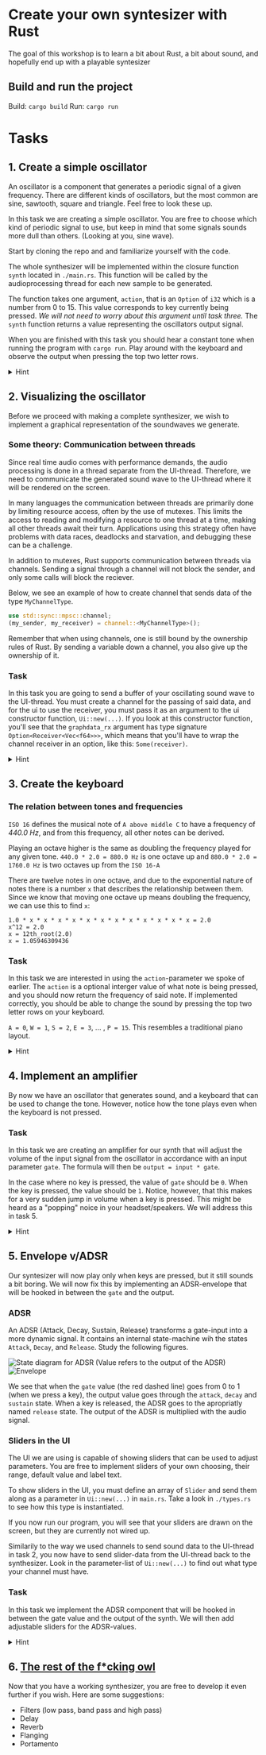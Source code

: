 # Create your own syntesizer with Rust

The goal of this workshop is to learn a bit about Rust, a bit about sound, and hopefully end up with a playable syntesizer

## Build and run the project

Build: `cargo build`
Run: `cargo run`

# Tasks

## 1. Create a simple oscillator

An oscillator is a component that generates a periodic signal of a given frequency. There are different kinds of oscillators, but the most common are sine, sawtooth, square and triangle. Feel free to look these up.

In this task we are creating a simple oscillator. You are free to choose which kind of periodic signal to use, but keep in mind that some signals sounds more dull than others. (Looking at you, sine wave).

Start by cloning the repo and and familiarize yourself with the code.

The whole synthesizer will be implemented within the closure function `synth` located in `./main.rs`. This function will be called by the audioprocessing thread for each new sample to be generated.

The function takes one argument, `action`, that is an `Option` of `i32` which is a number from 0 to 15. This value corresponds to key currently being pressed. _We will not need to worry about this argument until task three._ The `synth` function returns a value representing the oscillators output signal.

When you are finished with this task you should hear a constant tone when running the program with `cargo run`. Play around with the keyboard and observe the output when pressing the top two letter rows.

<details>
<summary>Hint</summary>

A sine oscillation wave can be expressed by the following.

```
let mut this_phase = previous_phase + (frequency * 2.0 * PI / sample_rate);
this_phase = if this_phase > PI { this_phase - 2.0 * PI } else { this_phase };
previous_phase = this_phase;
let this_value = this_phase.value();
```

You're highly encouraged to implement another type of oscillating wave:

- [Square wave](https://en.wikipedia.org/wiki/Square_wave)
- [Triangle wave](https://en.wikipedia.org/wiki/Triangle_wave)
- [Sawtooth wave](https://en.wikipedia.org/wiki/Sawtooth_wave)

</details>

## 2. Visualizing the oscillator

Before we proceed with making a complete synthesizer, we wish to implement a graphical representation of the soundwaves we generate.

### Some theory: Communication between threads

Since real time audio comes with performance demands, the audio processing is done in a thread separate from the UI-thread. Therefore, we need to communicate the generated sound wave to the UI-thread where it will be rendered on the screen.

In many languages the communication between threads are primarily done by limiting resource access, often by the use of mutexes. This limits the access to reading and modifying a resource to one thread at a time, making all other threads await their turn. Applications using this strategy often have problems with data races, deadlocks and starvation, and debugging these can be a challenge.

In addition to mutexes, Rust supports communication between threads via
channels. Sending a signal through a channel will not block the sender, and only some calls will block the reciever.

Below, we see an example of how to create channel that sends data of the type `MyChannelType`.

```rust
use std::sync::mpsc::channel;
(my_sender, my_receiver) = channel::<MyChannelType>();
```

Remember that when using channels, one is still bound by the ownership rules of Rust. By sending a variable down a channel, you also give up the ownership of it.

### Task

In this task you are going to send a buffer of your oscillating sound wave to the UI-thread.
You must create a channel for the passing of said data, and for the ui to use the receiver, you must pass it as an argument to the ui constructor function, `Ui::new(...)`. If you look at this constructor function, you'll see that the `graphdata_rx` argument has type signature `Option<Receiver<Vec<f64>>>`, which means that you'll have to wrap the channel receiver in an option, like this: `Some(receiver)`.

<details>
<summary>Hint</summary>

The data points are held in a queue of type `VecDeque<f64>`.

We don't want to send the buffer of datapoints to the UI-thread on every call. You will need to find a _periodic_ event to trigger `sender.send()`. Sending over your buffer every time your in `synth`-function is too costly, but you also need to find a way to stabilize your graph to more clearly see the sound your oscillator is outputting.

How you do this is up to you, but finding when the sound-wave crosses y-axis is probably your best bet.

</details>

## 3. Create the keyboard

### The relation between tones and frequencies

`ISO 16` defines the musical note of `A above middle C` to have a frequency of _440.0 Hz_, and from this frequency, all other notes can be derived.

Playing an octave higher is the same as doubling the frequency played for any given tone. `440.0 * 2.0 = 880.0 Hz` is one octave up and `880.0 * 2.0 = 1760.0 Hz` is two octaves up from the `ISO 16-A`

There are twelve notes in one octave, and due to the exponential nature of notes there is a number `x` that describes the relationship between them. Since we know that moving one octave up means doubling the frequency, we can use this to find `x`:

```
1.0 * x * x * x * x * x * x * x * x * x * x * x * x = 2.0
x^12 = 2.0
x = 12th_root(2.0)
x = 1.05946309436
```

### Task

In this task we are interested in using the `action`-parameter we spoke of earlier. The `action` is a optional interger value of what note is being pressed, and you should now return the frequency of said note. If implemented correctly, you should be able to change the sound by pressing the top two letter rows on your keyboard.

`A = 0`, `W = 1`, `S = 2`, `E = 3`, ... , `P = 15`. This resembles a traditional piano layout.

<details>
<summary>Hint</summary>
Given that `A above middle C` is 440hz `Middle C` is 261.63 hz.

The value of the a-key on your keyboard is 0, and the corresponding tone played should be a `Middle C`.

The next key (w) should produce the C♯ tone, wich is equal to the value of C times 1.05946309436 and so on.

Furthermore, rust has a very helpful syntactical sugar when dealing with options.

```rust
if let Some(key) = action {
  ...
} else {
  ...
}
```

</details>

## 4. Implement an amplifier

By now we have an oscillator that generates sound, and a keyboard that can be used to change the tone. However, notice how the tone plays even when the keyboard is not pressed.

### Task

In this task we are creating an amplifier for our synth that will adjust the
volume of the input signal from the oscillator in accordance with an input parameter `gate`. The formula will then be `output = input * gate`.

In the case where no key is pressed, the value of `gate` should be `0`. When the key is pressed, the value should be `1`. Notice, however, that this makes for a very sudden jump in volume when a key is pressed. This might be heard as a "popping" noice in your headset/speakers. We will address this in task 5.

<details>
<summary>Hint</summary>

Don't overthink this exercise. Built upon what you have in task 3.

</details>

## 5. Envelope v/ADSR

Our syntesizer will now play only when keys are pressed, but it still sounds a bit boring. We will now fix this by implementing an ADSR-envelope that will be hooked in between the `gate` and the output.

### ADSR

An ADSR (Attack, Decay, Sustain, Release) transforms a gate-input into a more dynamic signal. It contains an internal state-machine wih the states `Attack`, `Decay`, and `Release`. Study the following figures.

![State diagram for ADSR](images/adsr-state-machine.png)
(Value refers to the output of the ADSR)
![Envelope](images/Envelope.png)

We see that when the `gate` value (the red dashed line) goes from 0 to 1 (when we press a key), the output value goes through the `attack`, `decay` and `sustain` state. When a key is released, the ADSR goes to the apropriatly named `release` state. The output of the ADSR is multiplied with the audio signal.

### Sliders in the UI

The UI we are using is capable of showing sliders that can be used to adjust parameters. You are free to implement sliders of your own choosing, their range, default value and label text.

To show sliders in the UI, you must define an array of `Slider` and send them along as a parameter in `Ui::new(...)` in `main.rs`. Take a look in `./types.rs` to see how this type is instantiated.

If you now run our program, you will see that your sliders are drawn on the screen, but they are currently not wired up.

Similarily to the way we used channels to send sound data to the UI-thread in task 2, you now have to send slider-data from the UI-thread back to the synthesizer. Look in the parameter-list of `Ui::new(...)` to find out what type your channel must have.

### Task

In this task we implement the ADSR component that will be hooked in between the gate value and the output of the synth. We will then add adjustable sliders for the ADSR-values.

<details>
<summary>Hint</summary>

Remember that the output value from the ADSR is multiplied with the audio signal, similar to what we did with `gate` in task 4.

The ADSR values in the state diagram can be thought of the duration of the state. A higher `attack` value vil give a longer ramp up.

The sliders-parameter in `Ui::new(...)` has signature `Option<&[Slider]>`, so you will have to wrap the array in a `Some`.

</details>

## 6. [The rest of the f\*cking owl](https://imgur.com/gallery/nCec3EU)

Now that you have a working synthesizer, you are free to develop it even further if you wish. Here are some suggestions:

- Filters (low pass, band pass and high pass)
- Delay
- Reverb
- Flanging
- Portamento
